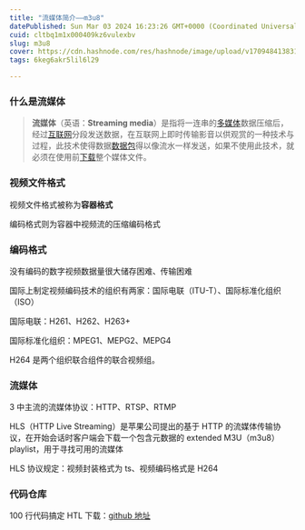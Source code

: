 ```yaml
---
title: "流媒体简介——m3u8"
datePublished: Sun Mar 03 2024 16:23:26 GMT+0000 (Coordinated Universal Time)
cuid: cltbq1m1x000409kz6vulexbv
slug: m3u8
cover: https://cdn.hashnode.com/res/hashnode/image/upload/v1709484138312/cdfbecc5-4fc3-4906-9d3d-cc5c46af62e5.jpeg
tags: 6keg6akr5lil6l29

---
```


### **什么是流媒体**

> **流媒体**（英语：**Streaming media**）是指将一连串的[多媒体](https://zh.wikipedia.org/wiki/%E5%A4%9A%E5%AA%92%E9%AB%94)数据压缩后，经过[互联网](https://zh.wikipedia.org/wiki/%E7%B6%B2%E9%9A%9B%E7%B6%B2%E8%B7%AF)分段发送数据，在互联网上即时传输影音以供观赏的一种技术与过程，此技术使得数据[数据包](https://zh.wikipedia.org/wiki/%E5%B0%81%E5%8C%85)得以像流水一样发送，如果不使用此技术，就必须在使用前[下载](https://zh.wikipedia.org/wiki/%E4%B8%8B%E8%BD%BD)整个媒体文件。

### **视频文件格式**

视频文件格式被称为**容器格式**

编码格式则为容器中视频流的压缩编码格式

### **编码格式**

没有编码的数字视频数据量很大储存困难、传输困难

国际上制定视频编码技术的组织有两家：国际电联（ITU-T）、国际标准化组织（ISO）

国际电联：H261、H262、H263+

国际标准化组织：MPEG1、MEPG2、MEPG4

H264 是两个组织联合组件的联合视频组。

### **流媒体**

3 中主流的流媒体协议：HTTP、RTSP、RTMP

HLS（HTTP Live Streaming）是苹果公司提出的基于 HTTP 的流媒体传输协议，在开始会话时客户端会下载一个包含元数据的 extended M3U（m3u8）playlist，用于寻找可用的流媒体

HLS 协议规定：视频封装格式为 ts、视频编码格式是 H264

### **代码仓库**

100 行代码搞定 HTL 下载：[github 地址](https://github.com/caorushizi/mediago)